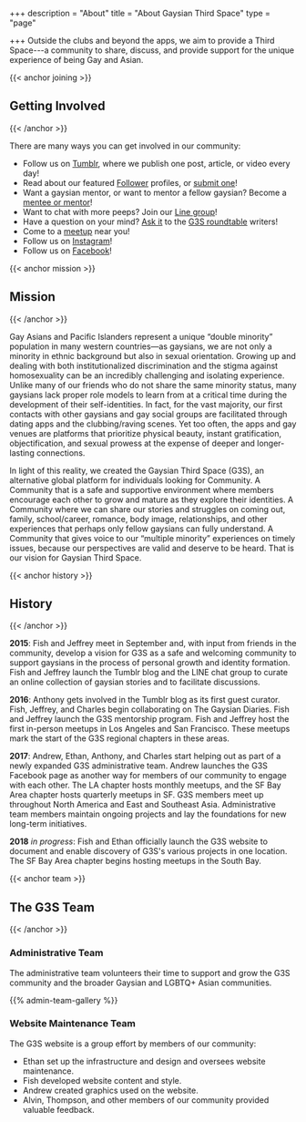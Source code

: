 +++
description = "About"
title = "About Gaysian Third Space"
type = "page"

+++
Outside the clubs and beyond the apps, we aim to provide a Third Space---a community to share, discuss, and provide support for the unique experience of being Gay and Asian.

{{< anchor joining >}}
## <i class="header-icon fa fa-fw fa-exclamation-circle hidden-xs"></i> Getting Involved
{{< /anchor >}}

There are many ways you can get involved in our community:

- Follow us on [Tumblr](//gaysianthirdspace.tumblr.com), where we publish one post, article, or video every day!
- Read about our featured [Follower](//gaysianthirdspace.tumblr.com/tagged/followerfriday) profiles, or [submit one](//docs.google.com/forms/d/e/1FAIpQLScSt3WZ6ZstkFKPDVhh88wLADOjN7w61tfParCQTbQ1jrsZRA/viewform)!
- Want a gaysian mentor, or want to mentor a fellow gaysian? Become a [mentee or mentor](/programs#mentorship)!
- Want to chat with more peeps? Join our [Line group](/programs#linechat)!
- Have a question on your mind? [Ask it](//gaysianthirdspace.tumblr.com/writers-roundtable) to the [G3S roundtable](//gaysianthirdspace.tumblr.com/tagged/askG3S/chrono) writers!
- Come to a [meetup](/meetups) near you!
- Follow us on [Instagram](//www.instagram.com/gaysianthirdspace/)!
- Follow us on [Facebook](//www.facebook.com/gaysianthirdspace)!


{{< anchor mission >}}
## <i class="header-icon fa fa-fw fa-rocket hidden-xs"></i> Mission
{{< /anchor >}}

Gay Asians and Pacific Islanders represent a unique “double minority” population in many western countries&mdash;as gaysians, we are not only a minority in ethnic background but also in sexual orientation. Growing up and dealing with both institutionalized discrimination and the stigma against homosexuality can be an incredibly challenging and isolating experience. Unlike many of our friends who do not share the same minority status, many gaysians lack proper role models to learn from at a critical time during the development of their self-identities. In fact, for the vast majority, our first contacts with other gaysians and gay social groups are facilitated through dating apps and the clubbing/raving scenes. Yet too often, the apps and gay venues are platforms that prioritize physical beauty, instant gratification, objectification, and sexual prowess at the expense of deeper and longer-lasting connections.

In light of this reality, we created the Gaysian Third Space (G3S), an alternative global platform for individuals looking for Community. A Community that is a safe and supportive environment where members encourage each other to grow and mature as they explore their identities. A Community where we can share our stories and struggles on coming out, family, school/career, romance, body image, relationships, and other experiences that perhaps only fellow gaysians can fully understand. A Community that gives voice to our “multiple minority” experiences on timely issues, because our perspectives are valid and deserve to be heard. That is our vision for Gaysian Third Space.


{{< anchor history >}}
## <i class="header-icon fa fa-fw fa-history hidden-xs"></i> History
{{< /anchor >}}

__2015__: Fish and Jeffrey meet in September and, with input from friends in the community, develop a vision for G3S as a safe and welcoming community to support gaysians in the process of personal growth and identity formation. Fish and Jeffrey launch the Tumblr blog and the LINE chat group to curate an online collection of gaysian stories and to facilitate discussions.

__2016__: Anthony gets involved in the Tumblr blog as its first guest curator. Fish, Jeffrey, and Charles begin collaborating on The Gaysian Diaries. Fish and Jeffrey launch the G3S mentorship program. Fish and Jeffrey host the first in-person meetups in Los Angeles and San Francisco. These meetups mark the start of the G3S regional chapters in these areas.

__2017__: Andrew, Ethan, Anthony, and Charles start helping out as part of a newly expanded G3S administrative team. Andrew launches the G3S Facebook page as another way for members of our community to engage with each other. The LA chapter hosts monthly meetups, and the SF Bay Area chapter hosts quarterly meetups in SF. G3S members meet up throughout North America and East and Southeast Asia. Administrative team members maintain ongoing projects and lay the foundations for new long-term initiatives.

__2018__ *in progress*: Fish and Ethan officially launch the G3S website to document and enable discovery of G3S's various projects in one location. The SF Bay Area chapter begins hosting meetups in the South Bay.


{{< anchor team >}}
## <i class="header-icon fa fa-fw fa-users hidden-xs"></i> The G3S Team
{{< /anchor >}}

### Administrative Team

The administrative team volunteers their time to support and grow the G3S community and the broader Gaysian and LGBTQ+ Asian communities.

{{% admin-team-gallery %}}

### Website Maintenance Team

The G3S website is a group effort by members of our community:

- Ethan set up the infrastructure and design and oversees website maintenance.
- Fish developed website content and style.
- Andrew created graphics used on the website.
- Alvin, Thompson, and other members of our community provided valuable feedback.

